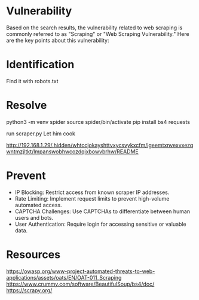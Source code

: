# Vulnerability

Based on the search results, the vulnerability related to web scraping is commonly referred to as "Scraping" or "Web Scraping Vulnerability." Here are the key points about this vulnerability:

# Identification

Find it with robots.txt

# Resolve

python3 -m venv spider
source spider/bin/activate
pip install bs4 requests

run scraper.py
Let him cook

http://192.168.1.29/.hidden/whtccjokayshttvxycsvykxcfm/igeemtxnvexvxezqwntmzjltkt/lmpanswobhwcozdqixbowvbrhw/README

# Prevent

- IP Blocking: Restrict access from known scraper IP addresses.
- Rate Limiting: Implement request limits to prevent high-volume automated access.
- CAPTCHA Challenges: Use CAPTCHAs to differentiate between human users and bots.
- User Authentication: Require login for accessing sensitive or valuable data.

# Resources

https://owasp.org/www-project-automated-threats-to-web-applications/assets/oats/EN/OAT-011_Scraping
https://www.crummy.com/software/BeautifulSoup/bs4/doc/
https://scrapy.org/
